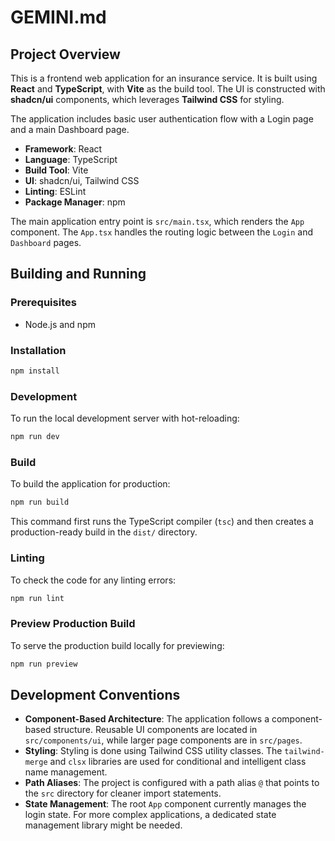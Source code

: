 # GEMINI.md

## Project Overview

This is a frontend web application for an insurance service. It is built using **React** and **TypeScript**, with **Vite** as the build tool. The UI is constructed with **shadcn/ui** components, which leverages **Tailwind CSS** for styling.

The application includes basic user authentication flow with a Login page and a main Dashboard page.

- **Framework**: React
- **Language**: TypeScript
- **Build Tool**: Vite
- **UI**: shadcn/ui, Tailwind CSS
- **Linting**: ESLint
- **Package Manager**: npm

The main application entry point is `src/main.tsx`, which renders the `App` component. The `App.tsx` handles the routing logic between the `Login` and `Dashboard` pages.

## Building and Running

### Prerequisites

- Node.js and npm

### Installation

```bash
npm install
```

### Development

To run the local development server with hot-reloading:

```bash
npm run dev
```

### Build

To build the application for production:

```bash
npm run build
```

This command first runs the TypeScript compiler (`tsc`) and then creates a production-ready build in the `dist/` directory.

### Linting

To check the code for any linting errors:

```bash
npm run lint
```

### Preview Production Build

To serve the production build locally for previewing:

```bash
npm run preview
```

## Development Conventions

- **Component-Based Architecture**: The application follows a component-based structure. Reusable UI components are located in `src/components/ui`, while larger page components are in `src/pages`.
- **Styling**: Styling is done using Tailwind CSS utility classes. The `tailwind-merge` and `clsx` libraries are used for conditional and intelligent class name management.
- **Path Aliases**: The project is configured with a path alias `@` that points to the `src` directory for cleaner import statements.
- **State Management**: The root `App` component currently manages the login state. For more complex applications, a dedicated state management library might be needed.
